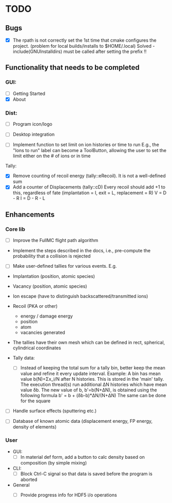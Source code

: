 # TODO

## Bugs

- [X] The rpath is not correctly set the 1st time that cmake configures the project. (problem for local builds/installs to $HOME/.local)
  Solved - include(GNUInstalldirs) must be called after setting the prefix !!

## Functionality that needs to be completed

### GUI:
- [ ] Getting Started
- [X] About

### Dist:
- [ ] Program icon/logo
- [ ] Desktop integration

- [ ] Implement function to set limit on ion histories or time to run
  E.g., the "Ions to run" label can become a ToolButton, allowing the user
  to set the limit either on the # of ions or in time

Tally:
- [X] Remove counting of recoil energy (tally::eRecoil). It is not a well-defined sum
- [X] Add a counter of Displacements (tally::cD)
  Every recoil should add +1 to this, regardless of fate (implantation = I, exit = L, replacement = R)
  V = D - R
  I = D - R - L

## Enhancements

### Core lib

- [ ] Improve the FullMC flight path algorithm
 - Implement the steps described in the docs, i.e., pre-compute the probability that a collision is rejected

 - [ ] Make user-defined tallies for various events. E.g.
  - Implantation (position, atomic species)
  - Vacancy (position, atomic species)
  - Ion escape (have to distinguish backscattered/transmitted ions)
  - Recoil (PKA or other)
    - energy / damage energy
    - position
    - atom
    - vacancies generated
  - The tallies have their own mesh which can be defined in rect, spherical, cylindrical coordinates 

- Tally data:
  - [ ] Instead of keeping the total sum for a tally bin, better keep the mean value and refine it every update interval.
    Example: 
      A bin has mean value b(N)=Σx_i/N after N histories. This is stored in the 'main' tally.
      The execution thread(s) run additional ΔN histories which have mean value δb.
      The new value of b, b'=b(N+ΔN), is obtained using the following formula
        b' = b + (δb-b)*ΔN/(N+ΔN)
      The same can be done for the square

- [ ] Handle surface effects (sputtering etc.)

- [ ] Database of known atomic data (displacement energy, FP energy, density of elements)

### User

- GUI: 
  - [ ] In material def form, add a button to calc density based on composition (by simple mixing)

- CLI:
  - [ ] Block Ctrl-C signal so that data is saved before the program is aborted

- General
  - [ ] Provide progress info for HDF5 i/o operations

